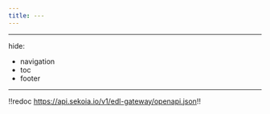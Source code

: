 ```yaml
---
title: ---
---
```


---
hide:
  - navigation
  - toc
  - footer
---

!!redoc https://api.sekoia.io/v1/edl-gateway/openapi.json!!

